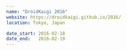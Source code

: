 ```yaml
---
name: "DroidKaigi 2016"
website: https://droidkaigi.github.io/2016/
location: Tokyo, Japan

date_start: 2016-02-18
date_end:   2016-02-19
---
```

